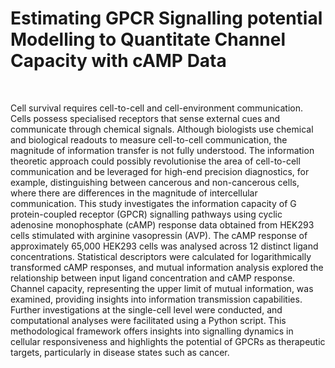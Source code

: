<h1>Estimating GPCR Signalling potential Modelling to Quantitate Channel Capacity with cAMP Data
</h1>
<br>
<p>Cell survival requires cell-to-cell and cell-environment communication. Cells possess specialised receptors that sense external cues and communicate through chemical signals. Although biologists use chemical and biological readouts to measure cell-to-cell communication, the magnitude of information transfer is not fully understood. The information theoretic approach could possibly revolutionise the area of cell-to-cell communication and be leveraged for high-end precision diagnostics, for example, distinguishing between cancerous and non-cancerous cells, where there are differences in the magnitude of intercellular communication. This study investigates the information capacity of G protein-coupled receptor (GPCR) signalling pathways using cyclic adenosine monophosphate (cAMP) response data obtained from HEK293 cells stimulated with arginine vasopressin (AVP). The cAMP response of approximately 65,000 HEK293 cells was analysed across 12 distinct ligand concentrations. Statistical descriptors were calculated for logarithmically transformed cAMP responses, and mutual information analysis explored the relationship between input ligand concentration and cAMP response. Channel capacity, representing the upper limit of mutual information, was examined, providing insights into information transmission capabilities. Further investigations at the single-cell level were conducted, and computational analyses were facilitated using a Python script. This methodological framework offers insights into signalling dynamics in cellular responsiveness and highlights the potential of GPCRs as therapeutic targets, particularly in disease states such as cancer.</p>
